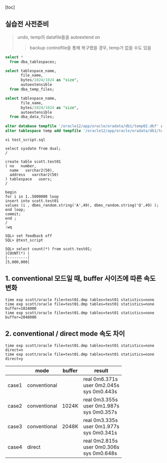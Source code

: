 [toc]

## 실습전 사전준비

> undo, temp의 datafile들을 autoextend on
> > backup controlfile을 통해 복구했을 경우, temp가 없을 수도 있음

```sql
select *
  from dba_tablespaces;

select tablespace_name,
       file_name,
       bytes/1024/1024 as "size",
       autoextensible
  from dba_temp_files;

select tablespace_name,
       file_name,
       bytes/1024/1024 as "size",
       autoextensible
  from dba_data_files;
  
alter database tempfile '/oracle12/app/oracle/oradata/db1/temp02.dbf' autoextend on;
alter tablespace temp add tempfile '/oracle12/app/oracle/oradata/db1/temp01.dbf' size 20971520  reuse autoextend on next 655360  maxsize 32767m;
```



```shell
vi test_script.sql

select sysdate from dual;
/

create table scott.test01
( no   number,
  name   varchar2(50),
  address   varchar2(50)
) tablespace   users;
/

begin
for i in 1..5000000 loop
insert into scott.test01
values (i , dbms_random.string('A',49), dbms_random.string('Q',49) );
end loop;
commit;
end ;
/
:wq

SQL> set feedback off
SQL> @test_script

SQL> select count(*) from scott.test01;
|COUNT(*) |
|---------|
|5,000,000|

```



## 1. conventional 모드일 때, buffer 사이즈에 따른 속도 변화

```shell
time exp scott/oracle file=test01.dmp tables=test01 statistics=none
time exp scott/oracle file=test01.dmp tables=test01 statistics=none buffer=1024000
time exp scott/oracle file=test01.dmp tables=test01 statistics=none buffer=2048000
```

## 2. conventional / direct mode 속도 차이

```shell
time exp scott/oracle file=test01.dmp tables=test01 statistics=none direct=n
time exp scott/oracle file=test01.dmp tables=test01 statistics=none direct=y
```



|       | mode         | buffer | result                                                     |
| ----- | ------------ | ------ | ---------------------------------------------------------- |
| case1 | conventional |        | real    0m6.371s<br/>user    0m2.045s<br/>sys     0m0.443s |
| case2 | conventional | 1024K  | real    0m3.355s<br/>user    0m1.987s<br/>sys     0m0.357s |
| case3 | conventional | 2048K  | real    0m3.335s<br/>user    0m1.977s<br/>sys     0m0.341s |
| case4 | direct       |        | real    0m2.815s<br/>user    0m0.306s<br/>sys     0m0.648s |

